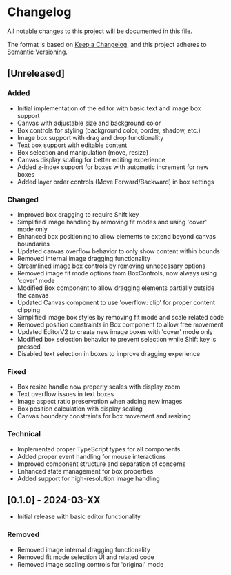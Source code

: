 # Changelog

All notable changes to this project will be documented in this file.

The format is based on [Keep a Changelog](https://keepachangelog.com/en/1.0.0/),
and this project adheres to [Semantic Versioning](https://semver.org/spec/v2.0.0.html).

## [Unreleased]

### Added
- Initial implementation of the editor with basic text and image box support
- Canvas with adjustable size and background color
- Box controls for styling (background color, border, shadow, etc.)
- Image box support with drag and drop functionality
- Text box support with editable content
- Box selection and manipulation (move, resize)
- Canvas display scaling for better editing experience
- Added z-index support for boxes with automatic increment for new boxes
- Added layer order controls (Move Forward/Backward) in box settings

### Changed
- Improved box dragging to require Shift key
- Simplified image handling by removing fit modes and using 'cover' mode only
- Enhanced box positioning to allow elements to extend beyond canvas boundaries
- Updated canvas overflow behavior to only show content within bounds
- Removed internal image dragging functionality
- Streamlined image box controls by removing unnecessary options
- Removed image fit mode options from BoxControls, now always using 'cover' mode
- Modified Box component to allow dragging elements partially outside the canvas
- Updated Canvas component to use 'overflow: clip' for proper content clipping
- Simplified image box styles by removing fit mode and scale related code
- Removed position constraints in Box component to allow free movement
- Updated EditorV2 to create new image boxes with 'cover' mode only
- Modified box selection behavior to prevent selection while Shift key is pressed
- Disabled text selection in boxes to improve dragging experience

### Fixed
- Box resize handle now properly scales with display zoom
- Text overflow issues in text boxes
- Image aspect ratio preservation when adding new images
- Box position calculation with display scaling
- Canvas boundary constraints for box movement and resizing

### Technical
- Implemented proper TypeScript types for all components
- Added proper event handling for mouse interactions
- Improved component structure and separation of concerns
- Enhanced state management for box properties
- Added support for high-resolution image handling

## [0.1.0] - 2024-03-XX
- Initial release with basic editor functionality 

### Removed
- Removed image internal dragging functionality
- Removed fit mode selection UI and related code
- Removed image scaling controls for 'original' mode
